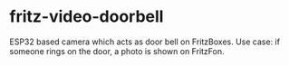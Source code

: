 # fritz-video-doorbell
ESP32 based camera which acts as door bell on FritzBoxes. Use case: if someone rings on the door, a photo is shown on FritzFon.
